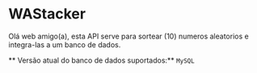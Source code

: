 # WAStacker
Olá web amigo(a), esta API serve para sortear (10) numeros aleatorios e integra-las a um banco de dados. 

** Versão atual do banco de dados suportados:**
 ``` MySQL ``` 
